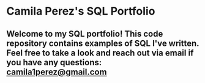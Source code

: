# Camila Perez's SQL Portfolio

## Welcome to my SQL portfolio! This code repository contains examples of SQL I've written. Feel free to take a look and reach out via email if you have any questions: camila1perez@gmail.com

